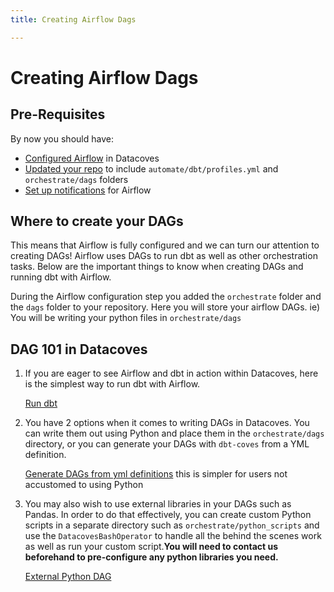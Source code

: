 ```yaml
---
title: Creating Airflow Dags

---
```

# Creating Airflow Dags

## Pre-Requisites
By now you should have:

- [Configured Airflow](getting-started/Admin/configure-airflow.md) in Datacoves
- [Updated your repo](getting-started/Admin/configure-repository.md) to include `automate/dbt/profiles.yml` and `orchestrate/dags` folders
- [Set up notifications](how-tos/airflow/send-emails.md) for Airflow

## Where to create your DAGs
This means that Airflow is fully configured and we can turn our attention to creating DAGs! Airflow uses DAGs to run dbt as well as other orchestration tasks. Below are the important things to know when creating DAGs and running dbt with Airflow.

During the Airflow configuration step you added the `orchestrate` folder and the `dags` folder to your repository. Here you will store your airflow DAGs. ie) You will be writing your python files in `orchestrate/dags` 

## DAG 101 in Datacoves
1. If you are eager to see Airflow and dbt in action within Datacoves, here is the simplest way to run dbt with Airflow.

   [Run dbt](/docs/how-tos/airflow/run-dbt)

2. You have 2 options when it comes to writing DAGs in Datacoves. You can write them out using Python and place them in the `orchestrate/dags` directory, or you can generate your DAGs with `dbt-coves` from a YML definition. 
    
   [Generate DAGs from yml definitions](/docs/how-tos/airflow/generate-dags-from-yml) this is simpler for users not accustomed to using Python

3. You may also wish to use external libraries in your DAGs such as Pandas. In order to do that effectively, you can create custom Python scripts in a separate directory such as `orchestrate/python_scripts` and use the `DatacovesBashOperator` to handle all the behind the scenes work as well as run your custom script.**You will need to contact us beforehand to pre-configure any python libraries you need.**

   [External Python DAG](/docs/how-tos/airflow/external-python-dag)
